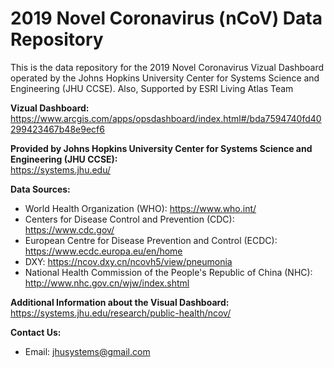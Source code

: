 # 2019 Novel Coronavirus (nCoV) Data Repository 

This is the data repository for the 2019 Novel Coronavirus Vizual Dashboard operated by the Johns Hopkins University Center for Systems Science and Engineering (JHU CCSE). Also, Supported by ESRI Living Atlas Team

<b>Vizual Dashboard:</b><br>
https://www.arcgis.com/apps/opsdashboard/index.html#/bda7594740fd40299423467b48e9ecf6

<b>Provided by Johns Hopkins University Center for Systems Science and Engineering (JHU CCSE):</b><br>
https://systems.jhu.edu/

<b>Data Sources:</b><br>
* World Health Organization (WHO): https://www.who.int/ <br>
* Centers for Disease Control and Prevention (CDC): https://www.cdc.gov/ <br>
* European Centre for Disease Prevention and Control (ECDC): https://www.ecdc.europa.eu/en/home <br>
* DXY: https://ncov.dxy.cn/ncovh5/view/pneumonia <br>
* National Health Commission of the People's Republic of China (NHC): http://www.nhc.gov.cn/wjw/index.shtml
  
<b>Additional Information about the Visual Dashboard:</b><br>
https://systems.jhu.edu/research/public-health/ncov/

<b>Contact Us: </b><br>
* Email: jhusystems@gmail.com
